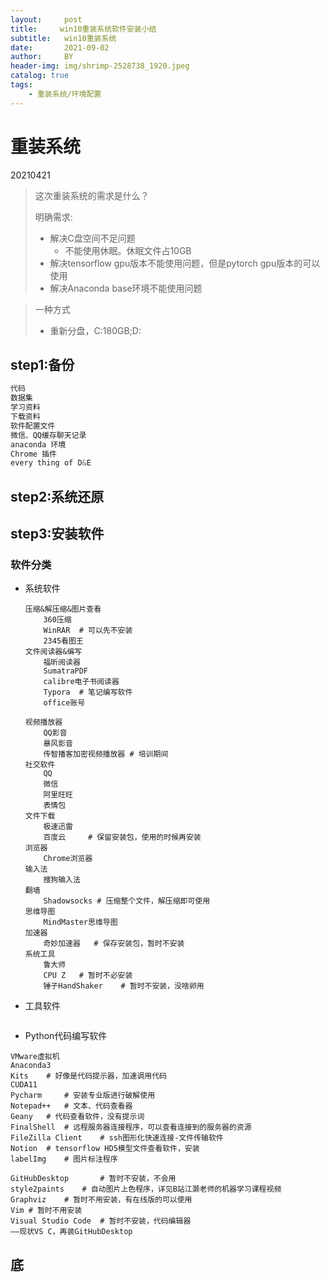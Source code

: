 ```yaml
---
layout:     post
title:     win10重装系统软件安装小结
subtitle:   win10重装系统
date:       2021-09-02
author:     BY
header-img: img/shrimp-2528738_1920.jpeg
catalog: true
tags:
    - 重装系统/环境配置
---
```




# 重装系统

20210421

> 这次重装系统的需求是什么？
>
> 明确需求:
>
> - 解决C盘空间不足问题
>     - 不能使用休眠。休眠文件占10GB
> - 解决tensorflow gpu版本不能使用问题，但是pytorch gpu版本的可以使用
> - 解决Anaconda base环境不能使用问题

> 一种方式
>
> - 重新分盘，C:180GB;D:

## step1:备份

```python
代码
数据集
学习资料
下载资料
软件配置文件
微信、QQ缓存聊天记录
anaconda 环境
Chrome 插件
every thing of D&E
```

## step2:系统还原



## step3:安装软件

### 软件分类

- 系统软件

    ```shell
    压缩&解压缩&图片查看
    	360压缩
    	WinRAR	# 可以先不安装
    	2345看图王
    文件阅读器&编写
    	福昕阅读器
    	SumatraPDF
    	calibre电子书阅读器
    	Typora	# 笔记编写软件
    	office账号
    	
    视频播放器
    	QQ影音
    	暴风影音
    	传智播客加密视频播放器	# 培训期间
    社交软件
    	QQ
    	微信
    	阿里旺旺
    	表情包
    文件下载
    	极速迅雷
    	百度云		# 保留安装包，使用的时候再安装
    浏览器
    	Chrome浏览器
    输入法
    	搜狗输入法
    翻墙
    	Shadowsocks	# 压缩整个文件，解压缩即可使用
    思维导图
    	MindMaster思维导图
    加速器
    	奇妙加速器	# 保存安装包，暂时不安装
    系统工具
    	鲁大师
    	CPU Z	# 暂时不必安装
    	锤子HandShaker	# 暂时不安装，没啥卵用
    ```

    

- 工具软件

```shell

```



- Python代码编写软件

```shell
VMware虚拟机
Anaconda3
Kits	# 好像是代码提示器，加速调用代码
CUDA11
Pycharm		# 安装专业版进行破解使用
Notepad++	# 文本、代码查看器
Geany	# 代码查看软件，没有提示词
FinalShell	# 远程服务器连接程序，可以查看连接到的服务器的资源
FileZilla Client	# ssh图形化快速连接-文件传输软件
Notion	# tensorflow HD5模型文件查看软件，安装
labelImg	# 图片标注程序
```





```shell
GitHubDesktop		# 暂时不安装，不会用
style2paints	# 自动图片上色程序，详见B站江灏老师的机器学习课程视频
Graphviz	# 暂时不用安装，有在线版的可以使用
Vim	# 暂时不用安装
Visual Studio Code	# 暂时不安装，代码编辑器
——现状VS C，再装GitHubDesktop
```



## 底